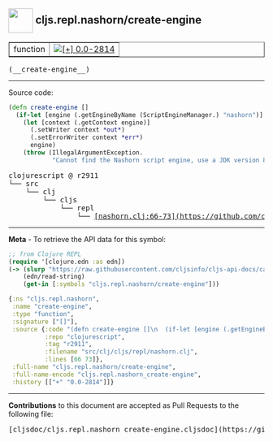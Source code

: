## <img width="48px" valign="middle" src="http://i.imgur.com/Hi20huC.png"> cljs.repl.nashorn/create-engine

 <table border="1">
<tr>

<td>function</td>
<td><a href="https://github.com/cljsinfo/cljs-api-docs/tree/0.0-2814"><img valign="middle" alt="[+] 0.0-2814" src="https://img.shields.io/badge/+-0.0--2814-lightgrey.svg"></a> </td>
</tr>
</table>

 <samp>
(__create-engine__)<br>
</samp>

---





Source code:

```clj
(defn create-engine []
  (if-let [engine (.getEngineByName (ScriptEngineManager.) "nashorn")]
    (let [context (.getContext engine)]
      (.setWriter context *out*)
      (.setErrorWriter context *err*)
      engine)
    (throw (IllegalArgumentException.
            "Cannot find the Nashorn script engine, use a JDK version 8 or higher."))))
```

 <pre>
clojurescript @ r2911
└── src
    └── clj
        └── cljs
            └── repl
                └── <ins>[nashorn.clj:66-73](https://github.com/clojure/clojurescript/blob/r2911/src/clj/cljs/repl/nashorn.clj#L66-L73)</ins>
</pre>


---

__Meta__ - To retrieve the API data for this symbol:

```clj
;; from Clojure REPL
(require '[clojure.edn :as edn])
(-> (slurp "https://raw.githubusercontent.com/cljsinfo/cljs-api-docs/catalog/cljs-api.edn")
    (edn/read-string)
    (get-in [:symbols "cljs.repl.nashorn/create-engine"]))
```

```clj
{:ns "cljs.repl.nashorn",
 :name "create-engine",
 :type "function",
 :signature ["[]"],
 :source {:code "(defn create-engine []\n  (if-let [engine (.getEngineByName (ScriptEngineManager.) \"nashorn\")]\n    (let [context (.getContext engine)]\n      (.setWriter context *out*)\n      (.setErrorWriter context *err*)\n      engine)\n    (throw (IllegalArgumentException.\n            \"Cannot find the Nashorn script engine, use a JDK version 8 or higher.\"))))",
          :repo "clojurescript",
          :tag "r2911",
          :filename "src/clj/cljs/repl/nashorn.clj",
          :lines [66 73]},
 :full-name "cljs.repl.nashorn/create-engine",
 :full-name-encode "cljs.repl.nashorn_create-engine",
 :history [["+" "0.0-2814"]]}

```

---

__Contributions__ to this document are accepted as Pull Requests to the following file:

 <pre>
[cljsdoc/cljs.repl.nashorn_create-engine.cljsdoc](https://github.com/cljsinfo/cljs-api-docs/blob/master/cljsdoc/cljs.repl.nashorn_create-engine.cljsdoc)
</pre>

